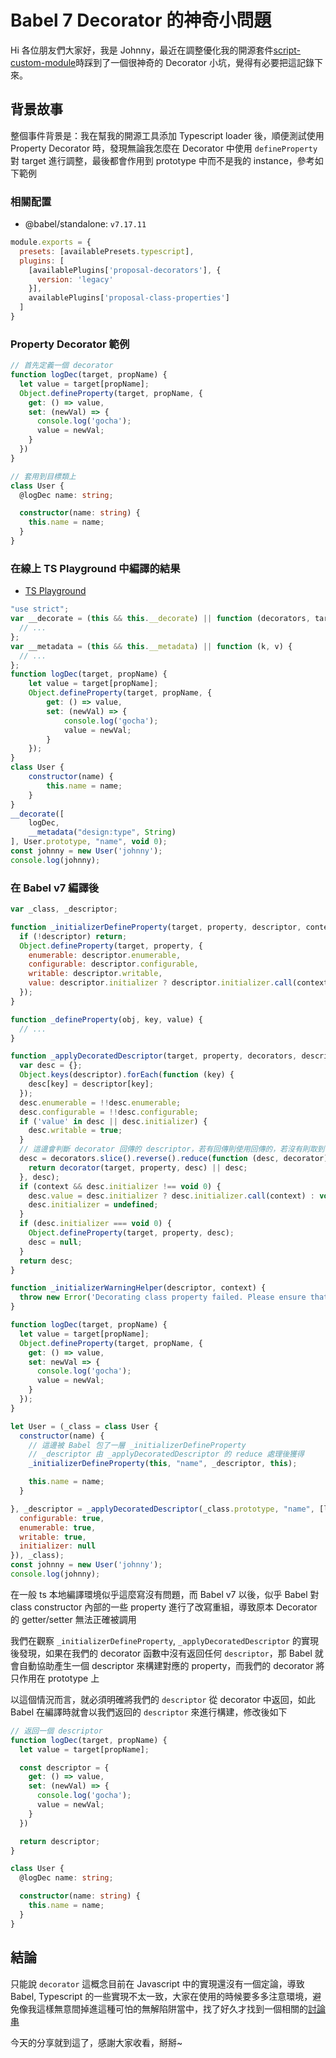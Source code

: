 # Babel 7 Decorator 的神奇小問題

<SocialBlock hashtags="javascript,typescript,babel,decorator" />

Hi 各位朋友們大家好，我是 Johnny，最近在調整優化我的開源套件[script-custom-module](https://www.npmjs.com/package/script-custom-module)時踩到了一個很神奇的 Decorator 小坑，覺得有必要把這記錄下來。

## 背景故事
整個事件背景是：我在幫我的開源工具添加 Typescript loader 後，順便測試使用 Property Decorator 時，發現無論我怎麼在 Decorator 中使用 `defineProperty` 對 target 進行調整，最後都會作用到 prototype 中而不是我的 instance，參考如下範例

### 相關配置

- @babel/standalone: `v7.17.11`

```js
module.exports = {
  presets: [availablePresets.typescript],
  plugins: [
    [availablePlugins['proposal-decorators'], {
      version: 'legacy'
    }],
    availablePlugins['proposal-class-properties']
  ]
}
```

### Property Decorator 範例
```ts
// 首先定義一個 decorator
function logDec(target, propName) {
  let value = target[propName];
  Object.defineProperty(target, propName, {
    get: () => value,
    set: (newVal) => {
      console.log('gocha');
      value = newVal;
    }
  })
}

// 套用到目標類上
class User {
  @logDec name: string;

  constructor(name: string) {
    this.name = name;
  }
}
```

### 在線上 TS Playground 中編譯的結果
- [TS Playground](https://www.typescriptlang.org/pt/play)

```js
"use strict";
var __decorate = (this && this.__decorate) || function (decorators, target, key, desc) {
  // ...
};
var __metadata = (this && this.__metadata) || function (k, v) {
  // ...
};
function logDec(target, propName) {
    let value = target[propName];
    Object.defineProperty(target, propName, {
        get: () => value,
        set: (newVal) => {
            console.log('gocha');
            value = newVal;
        }
    });
}
class User {
    constructor(name) {
        this.name = name;
    }
}
__decorate([
    logDec,
    __metadata("design:type", String)
], User.prototype, "name", void 0);
const johnny = new User('johnny');
console.log(johnny);
```

### 在 Babel v7 編譯後

```js
var _class, _descriptor;

function _initializerDefineProperty(target, property, descriptor, context) {
  if (!descriptor) return;
  Object.defineProperty(target, property, {
    enumerable: descriptor.enumerable,
    configurable: descriptor.configurable,
    writable: descriptor.writable,
    value: descriptor.initializer ? descriptor.initializer.call(context) : void 0
  });
}

function _defineProperty(obj, key, value) {
  // ...
}

function _applyDecoratedDescriptor(target, property, decorators, descriptor, context) {
  var desc = {};
  Object.keys(descriptor).forEach(function (key) {
    desc[key] = descriptor[key];
  });
  desc.enumerable = !!desc.enumerable;
  desc.configurable = !!desc.configurable;
  if ('value' in desc || desc.initializer) {
    desc.writable = true;
  }
  // 這邊會判斷 decorator 回傳的 descriptor，若有回傳則使用回傳的，若沒有則取到目前為止的，預設是由 babel 提供
  desc = decorators.slice().reverse().reduce(function (desc, decorator) {
    return decorator(target, property, desc) || desc;
  }, desc);
  if (context && desc.initializer !== void 0) {
    desc.value = desc.initializer ? desc.initializer.call(context) : void 0;
    desc.initializer = undefined;
  }
  if (desc.initializer === void 0) {
    Object.defineProperty(target, property, desc);
    desc = null;
  }
  return desc;
}

function _initializerWarningHelper(descriptor, context) {
  throw new Error('Decorating class property failed. Please ensure that ' + 'proposal-class-properties is enabled and runs after the decorators transform.');
}

function logDec(target, propName) {
  let value = target[propName];
  Object.defineProperty(target, propName, {
    get: () => value,
    set: newVal => {
      console.log('gocha');
      value = newVal;
    }
  });
}

let User = (_class = class User {
  constructor(name) {
    // 這邊被 Babel 包了一層 _initializerDefineProperty
    // _descriptor 由 _applyDecoratedDescriptor 的 reduce 處理後獲得
    _initializerDefineProperty(this, "name", _descriptor, this);

    this.name = name;
  }

}, _descriptor = _applyDecoratedDescriptor(_class.prototype, "name", [logDec], {
  configurable: true,
  enumerable: true,
  writable: true,
  initializer: null
}), _class);
const johnny = new User('johnny');
console.log(johnny);
```

在一般 ts 本地編譯環境似乎這麼寫沒有問題，而 Babel v7 以後，似乎 Babel 對 class constructor 內部的一些 property 進行了改寫重組，導致原本 Decorator 的 getter/setter 無法正確被調用

我們在觀察 `_initializerDefineProperty`, `_applyDecoratedDescriptor` 的實現後發現，如果在我們的 decorator 函數中沒有返回任何 `descriptor`，那 Babel 就會自動協助產生一個 descriptor 來構建對應的 property，而我們的 decorator 將只作用在 prototype 上

以這個情況而言，就必須明確將我們的 `descriptor` 從 decorator 中返回，如此 Babel 在編譯時就會以我們返回的 `descriptor` 來進行構建，修改後如下

```ts
// 返回一個 descriptor
function logDec(target, propName) {
  let value = target[propName];

  const descriptor = {
    get: () => value,
    set: (newVal) => {
      console.log('gocha');
      value = newVal;
    }
  })

  return descriptor;
}

class User {
  @logDec name: string;

  constructor(name: string) {
    this.name = name;
  }
}
```

## 結論
只能說 `decorator` 這概念目前在 Javascript 中的實現還沒有一個定論，導致 Babel, Typescript 的一些實現不太一致，大家在使用的時候要多多注意環境，避免像我這樣無意間掉進這種可怕的無解陷阱當中，找了好久才找到一個相關的[討論串](https://github.com/lit/lit-element/issues/234#issuecomment-425739431)

今天的分享就到這了，感謝大家收看，掰掰~

<SocialBlock hashtags="javascript,typescript,babel,decorator" />
